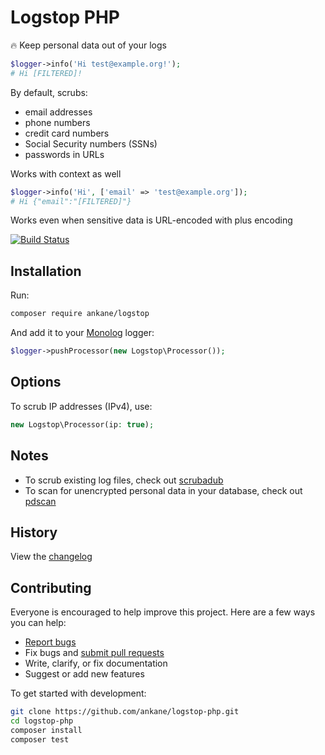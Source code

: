 # Logstop PHP

:fire: Keep personal data out of your logs

```php
$logger->info('Hi test@example.org!');
# Hi [FILTERED]!
```

By default, scrubs:

- email addresses
- phone numbers
- credit card numbers
- Social Security numbers (SSNs)
- passwords in URLs

Works with context as well

```php
$logger->info('Hi', ['email' => 'test@example.org']);
# Hi {"email":"[FILTERED]"}
```

Works even when sensitive data is URL-encoded with plus encoding

[![Build Status](https://github.com/ankane/logstop-php/workflows/build/badge.svg?branch=master)](https://github.com/ankane/logstop-php/actions)

## Installation

Run:

```sh
composer require ankane/logstop
```

And add it to your [Monolog](https://github.com/Seldaek/monolog) logger:

```php
$logger->pushProcessor(new Logstop\Processor());
```

## Options

To scrub IP addresses (IPv4), use:

```php
new Logstop\Processor(ip: true);
```

## Notes

- To scrub existing log files, check out [scrubadub](https://github.com/datascopeanalytics/scrubadub)
- To scan for unencrypted personal data in your database, check out [pdscan](https://github.com/ankane/pdscan)

## History

View the [changelog](CHANGELOG.md)

## Contributing

Everyone is encouraged to help improve this project. Here are a few ways you can help:

- [Report bugs](https://github.com/ankane/logstop-php/issues)
- Fix bugs and [submit pull requests](https://github.com/ankane/logstop-php/pulls)
- Write, clarify, or fix documentation
- Suggest or add new features

To get started with development:

```sh
git clone https://github.com/ankane/logstop-php.git
cd logstop-php
composer install
composer test
```
